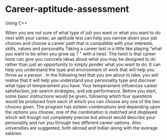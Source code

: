 # Career-aptitude-assessment 
Using C++

When you are not sure of what type of job you want or what you want to do next with your career, an aptitude test can help you narrow down your job choices and choose a career path that is compatible with your interests, skills, values and personality
Taking a career test is a little like playing “what you want to be when you grow up ? ” with a twist. The twist is that career tests can give you concrete ideas about what you may be designed to do rather than just an opportunity to simply ponder what you want to do. It can help you understand the type and environment of work that will help you thrive as a person .
In the following test that you are about to take, you will realise that it will help you understand your personality type and discover what type of temperament you have. Your temperament influences career satisfaction, job search strategies, and job performance.
Before you start, some basic instructions would be given, following which four questions would be produced from each of which you can choose any one of the two choices given. The program has sixteen combinations and depending upon the options you choose, one of the combination is matched and displayed which will though not completely precise but almost would describe your personality and run you through two different career options. Also universities are suggested, both abroad and Indian along with the average salaries.  
